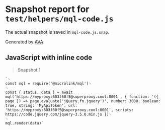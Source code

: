 # Snapshot report for `test/helpers/mql-code.js`

The actual snapshot is saved in `mql-code.js.snap`.

Generated by [AVA](https://avajs.dev).

## JavaScript with inline code

> Snapshot 1

    `␊
    const mql = require('@microlink/mql')␊
    ␊
    const { status, data } = await mql('https://myproxy:603f60f5@superproxy.cool:8001', { function: '({ page }) => page.evaluate('jQuery.fn.jquery')', number: 3000, boolean: true, string: 'MyApiToken', url: 'https://myproxy:603f60f5@superproxy.cool:8001', scripts: https://code.jquery.com/jquery-3.5.0.min.js })␊
    ␊
    mql.render(data)`
